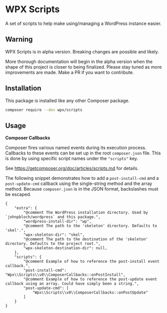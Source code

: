 # WPX Scripts

A set of scripts to help make using/managing a WordPress instance easier.


## Warning

WPX Scripts is in alpha version. Breaking changes are possible and likely.

More thorough documentation will begin in the alpha version when the shape of this project is closer to being finalized. Please stay tuned as more improvements are made. Make a PR if you want to contribute.


## Installation

This package is installed like any other Composer package.

```sh
composer require --dev wpx/scripts
```


## Usage

**Composer Callbacks**

Composer fires various named events during its execution process. Callbacks to these events can be set up in the root `composer.json` file. This is done by using specific script names under the `"scripts"` key.

See https://getcomposer.org/doc/articles/scripts.md for details.

The following snippet demonstrates how to add a `post-install-cmd` and a `post-update-cmd` callback using the single-string method and the array method. Because `composer.json` is in the JSON format, backslashes must be escaped.

```
{
	"extra": {
		"@comment The WordPress installation directory. Used by `johnpbloch/wordpress` and this package.",
		"wordpress-install-dir": "wp",
		"@comment The path to the 'skeleton' directory. Defaults to 'skel'.",
		"wpx-skeleton-dir": "skel",
		"@comment The path to the destination of the 'skeleton' directory. Defaults to the project root.",
		"wpx-skeleton-destination-dir": null,
	},
	"scripts": {
		"@comment Example of how to reference the post-install event callback.",
		"post-install-cmd": "Wpx\\Scripts\\v0\\ComposerCallbacks::onPostInstall",
		"@comment Example of how to reference the post-update event callback using an array. Could have simply been a string.",
		"post-update-cmd": [
			"Wpx\\Scripts\\v0\\ComposerCallbacks::onPostUpdate"
		]
	}
}
```
